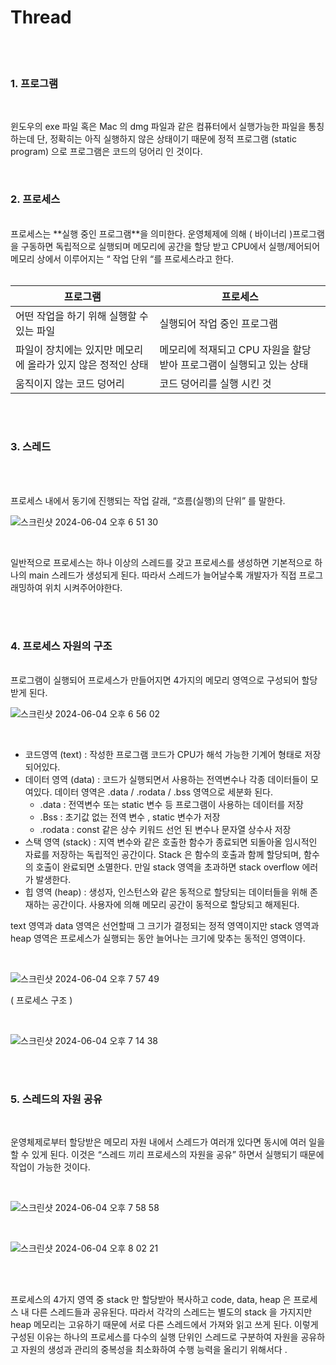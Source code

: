 # Thread
<br/>
<br/>

### 1. 프로그램
<br/>

   윈도우의 exe 파일 혹은 Mac 의 dmg 파일과 같은 컴퓨터에서 실행가능한 파일을 통칭하는데
   단, 정확히는 아직 실행하지 않은 상태이기 때문에 정적 프로그램 (static program) 으로 프로그램은 코드의 덩어리 인 것이다.

<br/>

### 2. 프로세스
<br/>
   프로세스는 **실행 중인 프로그램**을 의미한다. 운영체제에 의해 ( 바이너리 )프로그램을 구동하면 독립적으로 실행되며 메모리에 공간을 할당 받고 CPU에서 실행/제어되어 메모리 상에서 이루어지는 “ 작업 단위 “를 프로세스라고 한다.

<br/>
<br/>

| 프로그램                                                     | 프로세스                                                             |
| ------------------------------------------------------------ | -------------------------------------------------------------------- |
| 어떤 작업을 하기 위해 실행할 수 있는 파일                    | 실행되어 작업 중인 프로그램                                          |
| 파일이 장치에는 있지만 메모리에 올라가 있지 않은 정적인 상태 | 메모리에 적재되고 CPU 자원을 할당 받아 프로그램이 실행되고 있는 상태 |
| 움직이지 않는 코드 덩어리                                    | 코드 덩어리를 실행 시킨 것                                           |

<br/>
<br/>

### 3.  스레드

<br/>
<br/>

프로세스 내에서 동기에 진행되는 작업 갈래, “흐름(실행)의 단위” 를 말한다.

 ![스크린샷 2024-06-04 오후 6 51 30](https://github.com/Junjiii/study_records/assets/138355289/98182196-1ab1-479c-8d35-f6006feeee53)

<br/>

일반적으로 프로세스는 하나 이상의 스레드를 갖고 프로세스를 생성하면 기본적으로 하나의 main 스레드가 생성되게 된다. 따라서 스레드가 늘어날수록 개발자가 직접 프로그래밍하여 위치 시켜주어야한다.

<br/>
<br/>

### 4.  프로세스 자원의 구조
<br/>
    프로그램이 실행되어 프로세스가 만들어지면 4가지의 메모리 영역으로 구성되어 할당 받게 된다.
    
  ![스크린샷 2024-06-04 오후 6 56 02](https://github.com/Junjiii/study_records/assets/138355289/3995292c-f577-44a5-b05e-6cc31f9f3b15)

<br/>

   - 코드영역 (text) : 작성한 프로그램 코드가 CPU가 해석 가능한 기계어 형태로 저장되어있다.
   - 데이터 영역 (data) : 코드가 실행되면서 사용하는 전역변수나 각종 데이터들이 모여있다. 데이터 영역은 .data / .rodata / .bss 영역으로 세분화 된다.
     - .data : 전역변수 또는 static 변수 등 프로그램이 사용하는 데이터를 저장
     - .Bss : 초기값 없는 전역 변수 , static 변수가 저장
     - .rodata : const 같은 상수 키워드 선언 된 변수나 문자열 상수사 저장
   - 스택 영역 (stack) : 지역 변수와 같은 호출한 함수가 종료되면 되돌아올 임시적인 자료를 저장하는 독립적인 공간이다. Stack 은 함수의 호출과 함께 할당되며, 함수의 호출이 완료되면 소멸한다. 만일 stack 영역을 초과하면 stack overflow 에러가 발생한다.
   - 힙 영역 (heap) : 생성자, 인스턴스와 같은 동적으로 할당되는 데이터들을 위해 존재하는 공간이다. 사용자에 의해 메모리 공간이 동적으로 할당되고 해제된다.

text 영역과 data  영역은 선언할때 그 크기가 결정되는 정적 영역이지만 stack 영역과 heap 영역은 프로세스가 실행되는 동안 늘어나는 크기에 맞추는 동적인 영역이다.

<br/>

   ![스크린샷 2024-06-04 오후 7 57 49](https://github.com/Junjiii/study_records/assets/138355289/fd0ddb04-2927-4ae5-9a53-82cdc5e85593)


   ( 프로세스 구조 )

<br/>

   ![스크린샷 2024-06-04 오후 7 14 38](https://github.com/Junjiii/study_records/assets/138355289/3b2b6ad8-3d8e-4577-be24-43af449257fe)

<br/>
<br/>

### 5.  스레드의 자원 공유

<br/>

 운영체제로부터 할당받은 메모리 자원 내에서 스레드가 여러개 있다면 동시에 여러 일을 할 수 있게 된다. 이것은 “스레드 끼리 프로세스의 자원을 공유” 하면서 실행되기 때문에 작업이 가능한 것이다.

<br/>

   ![스크린샷 2024-06-04 오후 7 58 58](https://github.com/Junjiii/study_records/assets/138355289/e7420a9e-e197-4cbc-86b0-a0ed379f0b6b)

<br/>

   ![스크린샷 2024-06-04 오후 8 02 21](https://github.com/Junjiii/study_records/assets/138355289/7eec96b1-612b-48df-ad37-d08a79f78a04)

<br/>
<br/>

프로세스의 4가지 영역 중 stack 만 할당받아 복사하고 code, data, heap 은 프로세스 내 다른 스레드들과 공유된다. 따라서 각각의 스레드는 별도의 stack 을 가지지만 heap 메모리는 고유하기 때문에 서로 다른 스레드에서 가져와 읽고 쓰게 된다.
이렇게 구성된 이유는 하나의 프로세스를 다수의 실행 단위인 스레드로 구분하여 자원을 공유하고 자원의 생성과 관리의 중복성을 최소화하여 수행 능력을 올리기 위해서다 .

